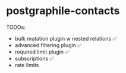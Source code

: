 # postgraphile-contacts

TODOs:
- bulk mutation plugin w nested relations ✅
- advanced filtering plugin ✅
- required limit plugin ✅
- subscriptions ✅
- rate limits 